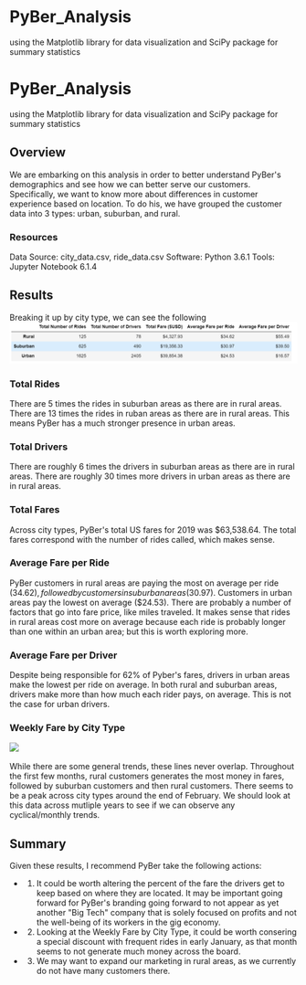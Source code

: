 # PyBer_Analysis
using the Matplotlib library for data visualization and SciPy package for summary statistics
# PyBer_Analysis
using the Matplotlib library for data visualization and SciPy package for summary statistics

## Overview
We are embarking on this analysis in order to better understand PyBer's demographics and see how we can better serve our customers. Specifically, we want to know more about differences in customer experience based on location. To do his, we have grouped the customer data into 3 types: urban, suburban, and rural. 

### Resources
Data Source: city_data.csv, ride_data.csv
Software: Python 3.6.1
Tools: Jupyter Notebook 6.1.4

## Results
Breaking it up by city type, we can see the following
![Summary](analysis/Summary_by_citytype.PNG)

### Total Rides 
There are 5 times the rides in suburban areas as there are in rural areas. There are 13 times the rides in ruban areas as there are in rural areas. This means PyBer has a much stronger presence in urban areas. 
### Total Drivers 
There are roughly 6 times the drivers in suburban areas as there are in rural areas. There are roughly 30 times more drivers in urban areas as there are in rural areas. 

### Total Fares 
Across city types, PyBer's total US fares for 2019 was $63,538.64. The total fares correspond with the number of rides called, which makes sense. 

### Average Fare per Ride  
PyBer customers in rural areas are paying the most on average per ride ($34.62), followed by customers in suburban areas ($30.97). Customers in urban areas pay the lowest on average ($24.53). There are probably a number of factors that go into fare price, like miles traveled. It makes sense that rides in rural areas cost more on average because each ride is probably longer than one within an urban area; but this is worth exploring more. 

### Average Fare per Driver
Despite being responsible for 62% of Pyber's fares, drivers in urban areas make the lowest per ride on average. In both rural and suburban areas, drivers make more than how much each rider pays, on average. This is not the case for urban drivers.

### Weekly Fare by City Type
![](analysis/Fare_by_citytype.PNG)

While there are some general trends, these lines never overlap. Throughout the first few months, rural customers generates the most money in fares, followed by suburban customers and then rural customers. There seems to be a peak across city types around the end of February. We should look at this data across mutliple years to see if we can observe any cyclical/monthly trends. 

## Summary
Given these results, I recommend PyBer take the following actions:
  - 1. It could be worth altering the percent of the fare the drivers get to keep based on where they are located. It may be important going forward for PyBer's branding going forward to not appear as yet another "Big Tech" company that is solely focused on profits and not the well-being of its workers in the gig economy.
  - 2.  Looking at the Weekly Fare by City Type, it could be worth consering a special discount with frequent rides in early January, as that month seems to not generate much money across the board.
  - 3. We may want to expand our marketing in rural areas, as we currently do not have many customers there.
